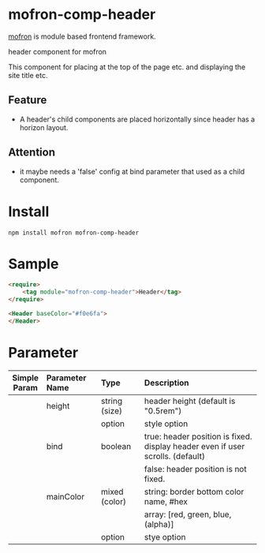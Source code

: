 #   mofron-comp-header
[mofron](https://mofron.github.io/mofron/) is module based frontend framework.

 header component for mofron

This component for placing at the top of the page etc. and displaying the site title etc.

## Feature
 - A header's child components are placed horizontally since header has a horizon layout.
## Attention
 - it maybe needs a 'false' config at bind parameter that used as a child component.

# Install
```
npm install mofron mofron-comp-header
```

# Sample
```html
<require>
    <tag module="mofron-comp-header">Header</tag>
</require>

<Header baseColor="#f0e6fa">
</Header>
```
# Parameter

|Simple<br>Param | Parameter Name | Type | Description |
|:--------------:|:---------------|:-----|:------------|
| | height | string (size) | header height (default is "0.5rem") |
| | | option | style option |
| | bind | boolean | true: header position is fixed. display header even if user scrolls. (default) |
| | | | false: header position is not fixed. |
| | mainColor | mixed (color) | string: border bottom color name, #hex |
| | | | array: [red, green, blue, (alpha)] |
| | | option | stye option |

